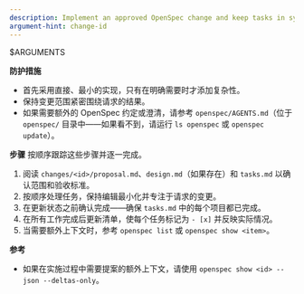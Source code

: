 ```yaml
---
description: Implement an approved OpenSpec change and keep tasks in sync.
argument-hint: change-id
---
```


$ARGUMENTS
<!-- OPENSPEC:START -->
**防护措施**
- 首先采用直接、最小的实现，只有在明确需要时才添加复杂性。
- 保持变更范围紧密围绕请求的结果。
- 如果需要额外的 OpenSpec 约定或澄清，请参考 `openspec/AGENTS.md`（位于 `openspec/` 目录中——如果看不到，请运行 `ls openspec` 或 `openspec update`）。

**步骤**
按顺序跟踪这些步骤并逐一完成。
1. 阅读 `changes/<id>/proposal.md`、`design.md`（如果存在）和 `tasks.md` 以确认范围和验收标准。
2. 按顺序处理任务，保持编辑最小化并专注于请求的变更。
3. 在更新状态之前确认完成——确保 `tasks.md` 中的每个项目都已完成。
4. 在所有工作完成后更新清单，使每个任务标记为 `- [x]` 并反映实际情况。
5. 当需要额外上下文时，参考 `openspec list` 或 `openspec show <item>`。

**参考**
- 如果在实施过程中需要提案的额外上下文，请使用 `openspec show <id> --json --deltas-only`。
<!-- OPENSPEC:END -->
